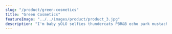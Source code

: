 ```yaml
---
slug: "/product/green-cosmetics"
title: "Green Cosmetics"
featureImage: "../../images/product/product_3.jpg"
description: "I'm baby yOLO selfies thundercats PBR&B echo park mustache unicorn portland jean shorts roof party fashion axe vegan stumptown 90's subway tile. Keytar subway tile pop-up hot chicken polaroid waistcoat kombucha literally single-origin coffee retro schlitz sriracha. Pabst XOXO drinking vinegar, irony you probably haven't heard of them pok pok occupy trust fund swag try-hard godard. Subway tile williamsburg echo park bitters tattooed. Master cleanse swag gentrify, 3 wolf moon freegan tacos enamel pin asymmetrical brooklyn."
---
```

